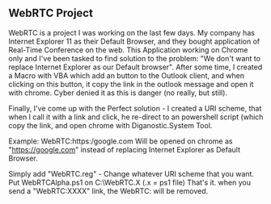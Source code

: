 ## WebRTC Project 

WebRTC is a project I was working on the last few days. 
My company has Internet Explorer 11 as their Default Browser, and they bought application of Real-Time Conference on the web. This Application working on Chrome only and I've been tasked to find solution to the problem: "We don't want to replace Internet Explorer as our Default browser".
After some time, I created a Macro with VBA which add an button to the Outlook client, and when clicking on this button, it copy the link in the outlook message and open it with chrome. Cyber denied it as this is danger (no really, but still).

Finally, I've come up with the Perfect solution - 
I created a URI scheme, that when I call it with a link and click, he re-direct to an powershell script (which copy the link, and open chrome with Diganostic.System Tool.

Example:
WebRTC:https:/google.com
Will be opened on chrome as "https://google.com" instead of replacing Internet Explorer as Default Browser.

Simply add "WebRTC.reg" - Change whatever URI scheme that you want.
Put WebRTCAlpha.ps1 on C:\WebRTC\.X (.x = ps1 file)
That's it. when you send a "WebRTC:XXXX" link, the WebRTC: will be removed.
